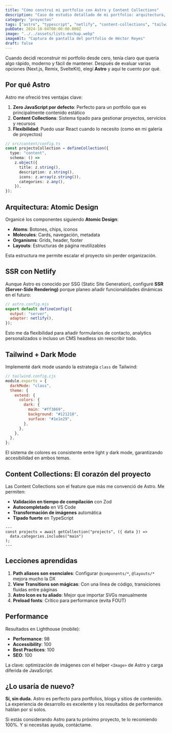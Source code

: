 ```yaml
---
title: "Cómo construí mi portfolio con Astro y Content Collections"
description: "Caso de estudio detallado de mi portfolio: arquitectura, decisiones técnicas y lecciones aprendidas al usar Astro con SSR en Netlify."
category: "proyectos"
tags: ["astro", "typescript", "netlify", "content-collections", "tailwind"]
pubDate: 2024-10-04T00:00:00.000Z
image: "../../assets/lists-mockup.webp"
imageAlt: "Captura de pantalla del portfolio de Héctor Reyes"
draft: false
---
```


Cuando decidí reconstruir mi portfolio desde cero, tenía claro que quería algo rápido, moderno y fácil de mantener. Después de evaluar varias opciones (Next.js, Remix, SvelteKit), elegí **Astro** y aquí te cuento por qué.

## Por qué Astro

Astro me ofreció tres ventajas clave:

1. **Zero JavaScript por defecto**: Perfecto para un portfolio que es principalmente contenido estático
2. **Content Collections**: Sistema tipado para gestionar proyectos, servicios y recursos
3. **Flexibilidad**: Puedo usar React cuando lo necesito (como en mi galería de proyectos)

```typescript
// src/content/config.ts
const projectsCollection = defineCollection({
  type: "content",
  schema: () =>
    z.object({
      title: z.string(),
      description: z.string(),
      icons: z.array(z.string()),
      categories: z.any(),
    }),
});
```

## Arquitectura: Atomic Design

Organicé los componentes siguiendo **Atomic Design**:

- **Atoms**: Botones, chips, iconos
- **Molecules**: Cards, navegación, metadata
- **Organisms**: Grids, header, footer
- **Layouts**: Estructuras de página reutilizables

Esta estructura me permite escalar el proyecto sin perder organización.

## SSR con Netlify

Aunque Astro es conocido por SSG (Static Site Generation), configuré **SSR (Server-Side Rendering)** porque planeo añadir funcionalidades dinámicas en el futuro:

```javascript
// astro.config.mjs
export default defineConfig({
  output: "server",
  adapter: netlify(),
});
```

Esto me da flexibilidad para añadir formularios de contacto, analytics personalizados o incluso un CMS headless sin reescribir todo.

## Tailwind + Dark Mode

Implementé dark mode usando la estrategia `class` de Tailwind:

```javascript
// tailwind.config.cjs
module.exports = {
  darkMode: "class",
  theme: {
    extend: {
      colors: {
        dark: {
          main: "#ff3869",
          background: "#121218",
          surface: "#1e1e29",
        },
      },
    },
  },
};
```

El sistema de colores es consistente entre light y dark mode, garantizando accesibilidad en ambos temas.

## Content Collections: El corazón del proyecto

Las Content Collections son el feature que más me convenció de Astro. Me permiten:

- **Validación en tiempo de compilación** con Zod
- **Autocompletado** en VS Code
- **Transformación de imágenes** automática
- **Tipado fuerte** en TypeScript

```astro
---
const projects = await getCollection("projects", ({ data }) =>
  data.categories.includes("main")
);
---
```

## Lecciones aprendidas

1. **Path aliases son esenciales**: Configurar `@components/*`, `@layouts/*` mejora mucho la DX
2. **View Transitions son mágicas**: Con una línea de código, transiciones fluidas entre páginas
3. **Astro Icon es tu aliado**: Mejor que importar SVGs manualmente
4. **Preload fonts**: Crítico para performance (evita FOUT)

## Performance

Resultados en Lighthouse (mobile):

- **Performance**: 98
- **Accessibility**: 100
- **Best Practices**: 100
- **SEO**: 100

La clave: optimización de imágenes con el helper `<Image>` de Astro y carga diferida de JavaScript.

## ¿Lo usaría de nuevo?

**Sí, sin duda.** Astro es perfecto para portfolios, blogs y sitios de contenido. La experiencia de desarrollo es excelente y los resultados de performance hablan por sí solos.

Si estás considerando Astro para tu próximo proyecto, te lo recomiendo 100%. Y si necesitas ayuda, contáctame.
